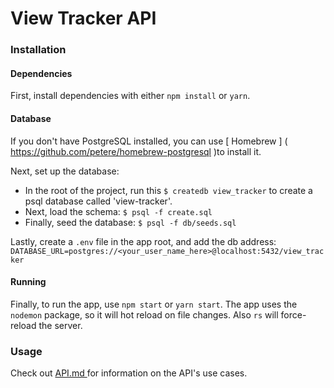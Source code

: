 # View Tracker API

### Installation

#### Dependencies
First, install dependencies with either `npm install` or `yarn`.

#### Database
If you don't have PostgreSQL installed, you can use [ Homebrew ] ( https://github.com/petere/homebrew-postgresql )to install it.

Next, set up the database:
 
- In the root of the project, run this `$ createdb view_tracker` to create a psql database called 'view-tracker'.
- Next, load the schema: `$ psql -f create.sql`
- Finally, seed the database: `$ psql -f db/seeds.sql`

Lastly, create a `.env` file in the app root, and add the db address:
`DATABASE_URL=postgres://<your_user_name_here>@localhost:5432/view_tracker`

#### Running
Finally, to run the app, use `npm start` or `yarn start`. The app uses the `nodemon` package, so it will hot reload on file changes. Also `rs` will force-reload the server. 

### Usage
Check out [ API.md ]( https://github.com/schmartmann/view-tracker/blob/develop/API.md ) for information on the API's use cases.

